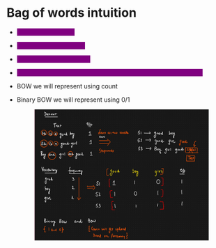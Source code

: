 # Bag of words intuition

* <mark style="color:purple;background-color:purple;">**Lower all the words**</mark>
* <mark style="color:purple;background-color:purple;">**Remove the stopwords**</mark>
* <mark style="color:purple;background-color:purple;">**Sort words by frequency**</mark>
* <mark style="color:purple;background-color:purple;">**While coding we can also select top 10 or top n frequent words**</mark>
* BOW we will represent using count
*   Binary BOW we will represent using 0/1

    <figure><img src=".gitbook/assets/image (9) (1).png" alt=""><figcaption></figcaption></figure>
